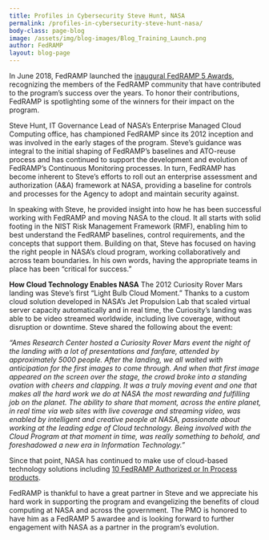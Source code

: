 ```yaml
---
title: Profiles in Cybersecurity Steve Hunt, NASA
permalink: /profiles-in-cybersecurity-steve-hunt-nasa/
body-class: page-blog
image: /assets/img/blog-images/Blog_Training_Launch.png
author: FedRAMP
layout: blog-page
---
```

In June 2018, FedRAMP launched the <a href="https://www.fedramp.gov/congratulations-to-the-2018-fedramp-five-award-winners/">inaugural FedRAMP 5 Awards</a>, recognizing the members of the FedRAMP community that have contributed to the program’s success over the years. To honor their contributions, FedRAMP is spotlighting some of the winners for their impact on the program. 

Steve Hunt, IT Governance Lead of NASA’s Enterprise Managed Cloud Computing office, has championed FedRAMP since its 2012 inception and was involved in the early stages of the program. Steve’s guidance was integral to the initial shaping of FedRAMP’s baselines and ATO-reuse process and has continued to support the development and evolution of FedRAMP’s Continuous Monitoring processes.  In turn, FedRAMP has become inherent to Steve’s efforts to roll out an enterprise assessment and authorization (A&A) framework at NASA, providing a baseline for controls and processes for the Agency to adopt and maintain security against.

In speaking with Steve, he provided insight into how he has been successful working with FedRAMP and moving NASA to the cloud. It all starts with solid footing in the NIST Risk Management Framework (RMF), enabling him to best understand the FedRAMP baselines, control requirements, and the concepts that support them. Building on that, Steve has focused on having the right people in NASA’s cloud program, working collaboratively and across team boundaries. In his own words, having the appropriate teams in place has been “critical for success.” 

**How Cloud Technology Enables NASA**
The 2012 Curiosity Rover Mars landing was Steve’s first “Light Bulb Cloud Moment.” Thanks to a custom cloud solution developed in NASA’s Jet Propulsion Lab that scaled virtual server capacity automatically and in real time, the Curiosity’s landing was able to be video streamed worldwide, including live coverage, without disruption or downtime. Steve shared the following about the event:

*“Ames Research Center hosted a Curiosity Rover Mars event the night of the landing with a lot of presentations and fanfare, attended by approximately 5000 people. After the landing, we all waited with anticipation for the first images to come through.  And when that first image appeared on the screen over the stage, the crowd broke into a standing ovation with cheers and clapping. It was a truly moving event and one that makes all the hard work we do at NASA the most rewarding and fulfilling job on the planet. The ability to share that moment, across the entire planet, in real time via web sites with live coverage and streaming video, was enabled by intelligent and creative people at NASA, passionate about working at the leading edge of Cloud technology.  Being involved with the Cloud Program at that moment in time, was really something to behold, and foreshadowed a new era in Information Technology.”*

Since that point, NASA has continued to make use of cloud-based technology solutions including <a href="https://marketplace.fedramp.gov/#/agency/national-aeronautics-and-space-administration?sort=name">10 FedRAMP Authorized or In Process products</a>.

FedRAMP is thankful to have a great partner in Steve and we appreciate his hard work in supporting the program and evangelizing the benefits of cloud computing at NASA and across the government. The PMO is honored to have him as a FedRAMP 5 awardee and is looking forward to further engagement with NASA as a partner in the program’s evolution. 
